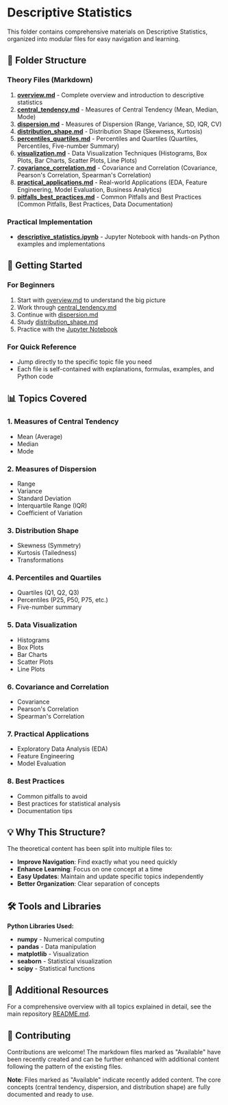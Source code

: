 # Descriptive Statistics
This folder contains comprehensive materials on Descriptive Statistics, organized into modular files for easy navigation and learning.
## 📂 Folder Structure
### Theory Files (Markdown)
1. **[overview.md](./overview.md)** - Complete overview and introduction to descriptive statistics
2. **[central_tendency.md](./central_tendency.md)** - Measures of Central Tendency (Mean, Median, Mode)
3. **[dispersion.md](./dispersion.md)** - Measures of Dispersion (Range, Variance, SD, IQR, CV)
4. **[distribution_shape.md](./distribution_shape.md)** - Distribution Shape (Skewness, Kurtosis)
5. **[percentiles_quartiles.md](./percentiles_quartiles.md)** - Percentiles and Quartiles (Quartiles, Percentiles, Five-number Summary)
6. **[visualization.md](./visualization.md)** - Data Visualization Techniques (Histograms, Box Plots, Bar Charts, Scatter Plots, Line Plots)
7. **[covariance_correlation.md](./covariance_correlation.md)** - Covariance and Correlation (Covariance, Pearson's Correlation, Spearman's Correlation)
8. **[practical_applications.md](./practical_applications.md)** - Real-world Applications (EDA, Feature Engineering, Model Evaluation, Business Analytics)
9. **[pitfalls_best_practices.md](./pitfalls_best_practices.md)** - Common Pitfalls and Best Practices (Common Pitfalls, Best Practices, Data Documentation)
### Practical Implementation
- **[descriptive_statistics.ipynb](./descriptive_statistics.ipynb)** - Jupyter Notebook with hands-on Python examples and implementations
## 🚀 Getting Started
### For Beginners
1. Start with [overview.md](./overview.md) to understand the big picture
2. Work through [central_tendency.md](./central_tendency.md)
3. Continue with [dispersion.md](./dispersion.md)
4. Study [distribution_shape.md](./distribution_shape.md)
5. Practice with the [Jupyter Notebook](./descriptive_statistics.ipynb)
### For Quick Reference
- Jump directly to the specific topic file you need
- Each file is self-contained with explanations, formulas, examples, and Python code
## 📊 Topics Covered
### 1. Measures of Central Tendency
- Mean (Average)
- Median
- Mode
### 2. Measures of Dispersion
- Range
- Variance
- Standard Deviation
- Interquartile Range (IQR)
- Coefficient of Variation
### 3. Distribution Shape
- Skewness (Symmetry)
- Kurtosis (Tailedness)
- Transformations
### 4. Percentiles and Quartiles
- Quartiles (Q1, Q2, Q3)
- Percentiles (P25, P50, P75, etc.)
- Five-number summary
### 5. Data Visualization
- Histograms
- Box Plots
- Bar Charts
- Scatter Plots
- Line Plots
### 6. Covariance and Correlation
- Covariance
- Pearson's Correlation
- Spearman's Correlation
### 7. Practical Applications
- Exploratory Data Analysis (EDA)
- Feature Engineering
- Model Evaluation
### 8. Best Practices
- Common pitfalls to avoid
- Best practices for statistical analysis
- Documentation tips
## 💡 Why This Structure?
The theoretical content has been split into multiple files to:

- **Improve Navigation**: Find exactly what you need quickly
- **Enhance Learning**: Focus on one concept at a time
- **Easy Updates**: Maintain and update specific topics independently
- **Better Organization**: Clear separation of concepts
## 🛠️ Tools and Libraries
**Python Libraries Used:**

- **numpy** - Numerical computing
- **pandas** - Data manipulation
- **matplotlib** - Visualization
- **seaborn** - Statistical visualization
- **scipy** - Statistical functions
## 📖 Additional Resources
For a comprehensive overview with all topics explained in detail, see the main repository [README.md](../README.md).
## 🤝 Contributing
Contributions are welcome! The markdown files marked as "Available" have been recently created and can be further enhanced with additional content following the pattern of the existing files.

**Note**: Files marked as "Available" indicate recently added content. The core concepts (central tendency, dispersion, and distribution shape) are fully documented and ready to use.
